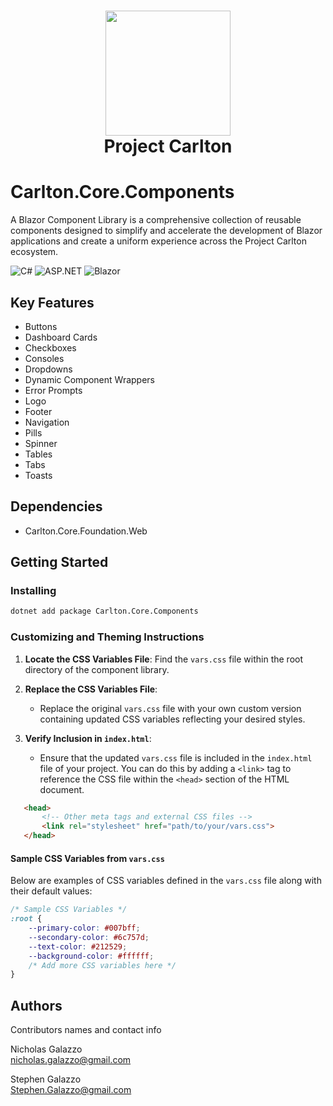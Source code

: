 ﻿<h1 align="center">
    <img src=""wwwroot/images/CarltonLogo.png" width="200" />
</br>
    Project Carlton
</br>

# Carlton.Core.Components 

A Blazor Component Library is a comprehensive collection of reusable components designed to simplify and accelerate the development of Blazor applications and create a uniform experience across the Project Carlton ecosystem.

![C#](https://img.shields.io/badge/language-C%23-blue)
![ASP.NET](https://img.shields.io/badge/ASP.NET-blue)
![Blazor](https://img.shields.io/badge/Blazor-blue)

## Key Features

* Buttons
* Dashboard Cards
* Checkboxes  
* Consoles
* Dropdowns
* Dynamic Component Wrappers
* Error Prompts
* Logo
* Footer
* Navigation
* Pills
* Spinner
* Tables
* Tabs
* Toasts

## Dependencies

* Carlton.Core.Foundation.Web

## Getting Started

### Installing

```bash
dotnet add package Carlton.Core.Components
```

### Customizing and Theming Instructions

1. **Locate the CSS Variables File**: Find the `vars.css` file within the root directory of the component library.

2. **Replace the CSS Variables File**:
   - Replace the original `vars.css` file with your own custom version containing updated CSS variables reflecting your desired styles.

2. **Verify Inclusion in `index.html`**:
   - Ensure that the updated `vars.css` file is included in the `index.html` file of your project. You can do this by adding a `<link>` tag to reference the CSS file within the `<head>` section of the HTML document.

```html
   <head>
       <!-- Other meta tags and external CSS files -->
       <link rel="stylesheet" href="path/to/your/vars.css">
   </head>
   ```

#### Sample CSS Variables from `vars.css`

Below are examples of CSS variables defined in the `vars.css` file along with their default values:

```css
/* Sample CSS Variables */
:root {
    --primary-color: #007bff;
    --secondary-color: #6c757d;
    --text-color: #212529;
    --background-color: #ffffff;
    /* Add more CSS variables here */
}
```

## Authors

Contributors names and contact info

Nicholas Galazzo  
nicholas.galazzo@gmail.com

Stephen Galazzo  
Stephen.Galazzo@gmail.com

